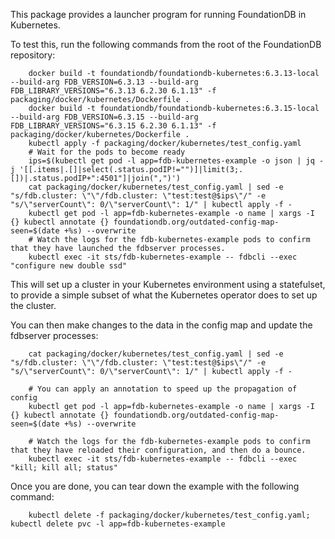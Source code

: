 
This package provides a launcher program for running FoundationDB in Kubernetes.

To test this, run the following commands from the root of the FoundationDB
repository:

		docker build -t foundationdb/foundationdb-kubernetes:6.3.13-local --build-arg FDB_VERSION=6.3.13 --build-arg FDB_LIBRARY_VERSIONS="6.3.13 6.2.30 6.1.13" -f packaging/docker/kubernetes/Dockerfile .
		docker build -t foundationdb/foundationdb-kubernetes:6.3.15-local --build-arg FDB_VERSION=6.3.15 --build-arg FDB_LIBRARY_VERSIONS="6.3.15 6.2.30 6.1.13" -f packaging/docker/kubernetes/Dockerfile .
		kubectl apply -f packaging/docker/kubernetes/test_config.yaml
		# Wait for the pods to become ready
		ips=$(kubectl get pod -l app=fdb-kubernetes-example -o json | jq -j '[[.items|.[]|select(.status.podIP!="")]|limit(3;.[])|.status.podIP+":4501"]|join(",")')
		cat packaging/docker/kubernetes/test_config.yaml | sed -e "s/fdb.cluster: \"\"/fdb.cluster: \"test:test@$ips\"/" -e "s/\"serverCount\": 0/\"serverCount\": 1/" | kubectl apply -f -
		kubectl get pod -l app=fdb-kubernetes-example -o name | xargs -I {} kubectl annotate {} foundationdb.org/outdated-config-map-seen=$(date +%s) --overwrite
		# Watch the logs for the fdb-kubernetes-example pods to confirm that they have launched the fdbserver processes.
		kubectl exec -it sts/fdb-kubernetes-example -- fdbcli --exec "configure new double ssd"

This will set up a cluster in your Kubernetes environment using a statefulset, to provide a simple subset of what the Kubernetes operator does to set up the cluster.

You can then make changes to the data in the config map and update the fdbserver processes:

		cat packaging/docker/kubernetes/test_config.yaml | sed -e "s/fdb.cluster: \"\"/fdb.cluster: \"test:test@$ips\"/" -e "s/\"serverCount\": 0/\"serverCount\": 1/" | kubectl apply -f -

		# You can apply an annotation to speed up the propagation of config
		kubectl get pod -l app=fdb-kubernetes-example -o name | xargs -I {} kubectl annotate {} foundationdb.org/outdated-config-map-seen=$(date +%s) --overwrite

		# Watch the logs for the fdb-kubernetes-example pods to confirm that they have reloaded their configuration, and then do a bounce.
		kubectl exec -it sts/fdb-kubernetes-example -- fdbcli --exec "kill; kill all; status"

Once you are done, you can tear down the example with the following command:

		kubectl delete -f packaging/docker/kubernetes/test_config.yaml; kubectl delete pvc -l app=fdb-kubernetes-example
